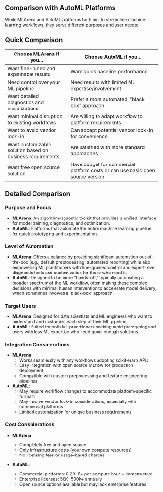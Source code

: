 ## Comparison with AutoML Platforms

While MLArena and AutoML platforms both aim to streamline machine learning workflows, they serve different purposes and user needs:

## Quick Comparison

| Choose MLArena if you... | Choose AutoML if you... |
|--------------------------|-------------------------|
| Want fine-tuned and explainable results | Want quick baseline performance |
| Need control over your ML pipeline | Need results with limited ML expertise/involvement |
| Want detailed diagnostics and visualizations | Prefer a more automated, "black box" approach |
| Want minimal disruption to existing workflows | Are willing to adapt workflow to platform requirements |
| Want to avoid vendor lock-in | Can accept potential vendor lock-in for convenience |
| Want customizable solution based on business requirements | Are satisfied with more standard approaches |
| Want free open source solution | Have budget for commercial platform costs or can use basic open source version|

## Detailed Comparison

### Purpose and Focus
- **MLArena**: An algorithm-agnostic toolkit that provides a unified interface for model training, diagnostics, and optimization.
- **AutoML**: Platforms that automate the entire machine learning pipeline for quick prototyping and experimentation.

### Level of Automation
- **MLArena**: Offers a balance by providing significant automation out-of-the-box (e.g., default preprocessing, automated reporting) while also empowering ML practitioners with fine-grained control and expert-level diagnostic tools and customization for those who need it.
- **AutoML**: Designed to be more "hands-off," typically automating a broader spectrum of the ML workflow, often making these complex decisions with minimal human intervention to accelerate model delivery, which sometimes involves a 'black-box' approach.

### Target Users
- **MLArena**: Designed for data scientists and ML engineers who want to understand and customize each step of their ML pipeline.
- **AutoML**: Suited for both ML practitioners seeking rapid prototyping and users with less ML expertise who need good-enough solutions.

### Integration Considerations
- **MLArena**:
    - Works seamlessly with any workflows adopting scikit-learn APIs
    - Easy integration with open source MLflow for production deployment
    - Compatible with custom preprocessing and feature engineering pipelines
- **AutoML**:
    - May require workflow changes to accommodate platform-specific formats
    - May involve vendor lock-in considerations, especially with commercial platforms
    - Limited customization for unique business requirements

### Cost Considerations
- **MLArena**:
    - Completely free and open source
    - Only infrastructure costs (your own compute resources)
    - No licensing fees or usage-based charges

- **AutoML**:
    - Commercial platforms: $0.20-$5+ per compute hour + infrastructure
    - Enterprise licenses: $50K-$500K+ annually  
    - Open source options available but may lack enterprise features

